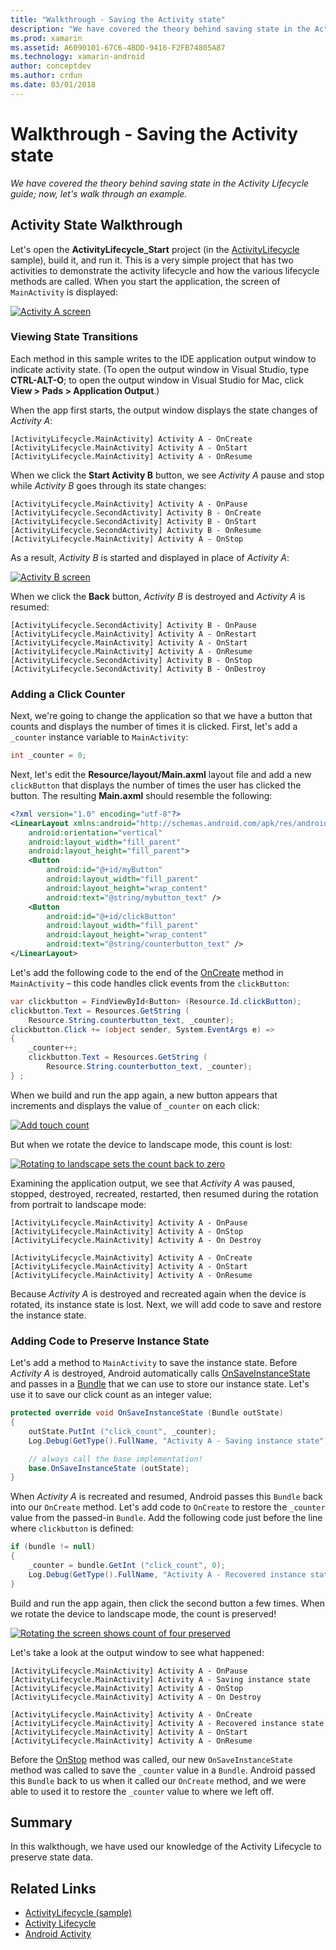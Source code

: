 ```yaml
---
title: "Walkthrough - Saving the Activity state"
description: "We have covered the theory behind saving state in the Activity Lifecycle guide; now, let's walk through an example."
ms.prod: xamarin
ms.assetid: A6090101-67C6-4BDD-9416-F2FB74805A87
ms.technology: xamarin-android
author: conceptdev
ms.author: crdun
ms.date: 03/01/2018
---
```


# Walkthrough - Saving the Activity state

_We have covered the theory behind saving state in the Activity Lifecycle guide; now, let's walk through an example._

## Activity State Walkthrough

Let's open the **ActivityLifecycle_Start** project (in the
[ActivityLifecycle](https://developer.xamarin.com/samples/monodroid/ActivityLifecycle)
sample), build it, and run it. This is a very simple project that has
two activities to demonstrate the activity lifecycle and how the
various lifecycle methods are called. When you start the application,
the screen of `MainActivity` is displayed:

[![Activity A screen](saving-state-images/01-activity-a-sml.png)](saving-state-images/01-activity-a.png#lightbox)

### Viewing State Transitions

Each method in this sample writes to the IDE application output window 
to indicate activity state. (To open the output window in Visual Studio,
type **CTRL-ALT-O**; to open the output window in Visual Studio for Mac,
click **View > Pads > Application Output**.)

When the app first starts, the output window displays the state changes 
of *Activity A*: 

```shell
[ActivityLifecycle.MainActivity] Activity A - OnCreate
[ActivityLifecycle.MainActivity] Activity A - OnStart
[ActivityLifecycle.MainActivity] Activity A - OnResume
```

When we click the **Start Activity B** 
button, we see *Activity A* pause and stop while *Activity B* goes
through its state changes: 

```shell
[ActivityLifecycle.MainActivity] Activity A - OnPause
[ActivityLifecycle.SecondActivity] Activity B - OnCreate
[ActivityLifecycle.SecondActivity] Activity B - OnStart
[ActivityLifecycle.SecondActivity] Activity B - OnResume
[ActivityLifecycle.MainActivity] Activity A - OnStop
```

As a result, *Activity B* is started and displayed in place of 
*Activity A*: 

[![Activity B screen](saving-state-images/02-activity-b-sml.png)](saving-state-images/02-activity-b.png#lightbox)

When we click the **Back** button, *Activity B* is destroyed and 
*Activity A* is resumed: 

```shell
[ActivityLifecycle.SecondActivity] Activity B - OnPause
[ActivityLifecycle.MainActivity] Activity A - OnRestart
[ActivityLifecycle.MainActivity] Activity A - OnStart
[ActivityLifecycle.MainActivity] Activity A - OnResume
[ActivityLifecycle.SecondActivity] Activity B - OnStop
[ActivityLifecycle.SecondActivity] Activity B - OnDestroy
```
### Adding a Click Counter

Next, we're going to change the application so that we have a button 
that counts and displays the number of times it is clicked. First, 
let's add a `_counter` instance variable to `MainActivity`:

```csharp
int _counter = 0;
```

Next, let's edit the **Resource/layout/Main.axml** layout file and 
add a new `clickButton` that displays the number of times the user 
has clicked the button. The resulting **Main.axml** should resemble 
the following: 

```xml
<?xml version="1.0" encoding="utf-8"?>
<LinearLayout xmlns:android="http://schemas.android.com/apk/res/android"
    android:orientation="vertical"
    android:layout_width="fill_parent"
    android:layout_height="fill_parent">
    <Button
        android:id="@+id/myButton"
        android:layout_width="fill_parent"
        android:layout_height="wrap_content"
        android:text="@string/mybutton_text" />
    <Button
        android:id="@+id/clickButton"
        android:layout_width="fill_parent"
        android:layout_height="wrap_content"
        android:text="@string/counterbutton_text" />
</LinearLayout>
```

Let's add the following code to the end of the
[OnCreate](xref:Android.App.Activity.OnCreate*)
method in `MainActivity` &ndash; this code handles click events from
the `clickButton`:

```csharp
var clickbutton = FindViewById<Button> (Resource.Id.clickButton);
clickbutton.Text = Resources.GetString (
    Resource.String.counterbutton_text, _counter);
clickbutton.Click += (object sender, System.EventArgs e) =>
{
    _counter++;
    clickbutton.Text = Resources.GetString (
        Resource.String.counterbutton_text, _counter);
} ;
```

When we build and run the app again, a new button appears that increments 
and displays the value of `_counter` on each click:

[![Add touch count](saving-state-images/03-touched-sml.png)](saving-state-images/03-touched.png#lightbox)

But when we rotate the device to landscape mode, this count is lost:

[![Rotating to landscape sets the count back to zero](saving-state-images/05-rotate-nosave-sml.png)](saving-state-images/05-rotate-nosave.png#lightbox)

Examining the application output, we see that *Activity A* 
was paused, stopped, destroyed, recreated, restarted, then resumed 
during the rotation from portrait to landscape mode: 

```shell
[ActivityLifecycle.MainActivity] Activity A - OnPause
[ActivityLifecycle.MainActivity] Activity A - OnStop
[ActivityLifecycle.MainActivity] Activity A - On Destroy

[ActivityLifecycle.MainActivity] Activity A - OnCreate
[ActivityLifecycle.MainActivity] Activity A - OnStart
[ActivityLifecycle.MainActivity] Activity A - OnResume
```

Because *Activity A* is destroyed and recreated again when the
device is rotated, its instance state is lost. Next, we will 
add code to save and restore the instance state.

### Adding Code to Preserve Instance State

Let's add a method to `MainActivity` to save the instance state. Before
*Activity A* is destroyed, Android automatically calls
[OnSaveInstanceState](xref:Android.App.Activity.OnSaveInstanceState*)
and passes in a
[Bundle](xref:Android.OS.Bundle) that we can use to store our
instance state. Let's use it to save our click count as an integer
value:

```csharp
protected override void OnSaveInstanceState (Bundle outState)
{
    outState.PutInt ("click_count", _counter);
    Log.Debug(GetType().FullName, "Activity A - Saving instance state");

    // always call the base implementation!
    base.OnSaveInstanceState (outState);    
}
```

When *Activity A* is recreated and resumed, Android passes this 
`Bundle` back into our `OnCreate` method. Let's add code to `OnCreate` 
to restore the `_counter` value from the passed-in `Bundle`. Add the 
following code just before the line where `clickbutton` is defined: 

```csharp
if (bundle != null)
{
    _counter = bundle.GetInt ("click_count", 0);
    Log.Debug(GetType().FullName, "Activity A - Recovered instance state");
}
```

Build and run the app again, then click the second button a few times. When
we rotate the device to landscape mode, the count is preserved!

[![Rotating the screen shows count of four preserved](saving-state-images/06-rotate-save-sml.png)](saving-state-images/06-rotate-save.png#lightbox)

Let's take a look at the output window to see what happened:

```shell
[ActivityLifecycle.MainActivity] Activity A - OnPause
[ActivityLifecycle.MainActivity] Activity A - Saving instance state
[ActivityLifecycle.MainActivity] Activity A - OnStop
[ActivityLifecycle.MainActivity] Activity A - On Destroy

[ActivityLifecycle.MainActivity] Activity A - OnCreate
[ActivityLifecycle.MainActivity] Activity A - Recovered instance state
[ActivityLifecycle.MainActivity] Activity A - OnStart
[ActivityLifecycle.MainActivity] Activity A - OnResume
```

Before the
[OnStop](xref:Android.App.Activity.OnStop) method was called,
our new `OnSaveInstanceState` method was called to save the `_counter`
value in a `Bundle`. Android passed this `Bundle` back to us when it
called our `OnCreate` method, and we were able to used it to restore
the `_counter` value to where we left off.

## Summary

In this walkthough, we have used our knowledge of the Activity
Lifecycle to preserve state data.

## Related Links

- [ActivityLifecycle (sample)](https://developer.xamarin.com/samples/monodroid/ActivityLifecycle)
- [Activity Lifecycle](~/android/app-fundamentals/activity-lifecycle/index.md)
- [Android Activity](xref:Android.App.Activity)
